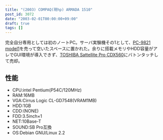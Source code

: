 ```yaml
---
title: "(2003) COMPAQ(現hp) ARMADA 1510"
post_id: 3072
date: "2003-02-01T00:00:00+09:00"
draft: true
tags: []
---
```



完全自分専用としては初のノートPC。サーバ実験機その1として、[PC-9821 model1](https://danmaq.com/pc-9821)を売って空いたスペースに置かれた。余りに搭載メモリやHDD容量がアレでGUI環境が導入できず、[TOSHIBA Sattellite Pro CDX560](https://danmaq.com/cdx560)にバトンタッチして売却。
## 性能


  * CPU:intel Pentium(P54C/120MHz)
  * RAM:16MB
  * VGA:Cirrus Logic CL-GD7548(VRAM1MB)
  * HDD:1GB
  * CDD:(NONE)
  * FDD:3.5inch×1
  * NET:10Base-T
  * SOUND:SB Pro互換
  * OS:Debian GNU/Linux 2.2
